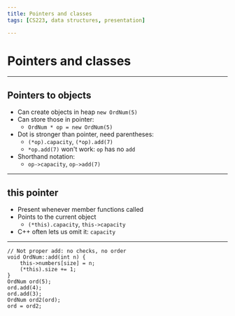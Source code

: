 ```yaml
---
title: Pointers and classes
tags: [CS223, data structures, presentation]

---
```


# Pointers and classes

---

## Pointers to objects

- Can create objects in heap `new OrdNum(5)`
- Can store those in pointer:
    - `OrdNum * op = new OrdNum(5)`
- Dot is stronger than pointer, need parentheses:
    - `(*op).capacity`, `(*op).add(7)`
    - `*op.add(7)` won't work: `op` has no `add`
- Shorthand notation:
    - `op->capacity`, `op->add(7)`

---

## this pointer

- Present whenever member functions called
- Points to the current object
    - `(*this).capacity`, `this->capacity`
- C++ often lets us omit it: `capacity`

---

```cpp=
// Not proper add: no checks, no order
void OrdNum::add(int n) {
    this->numbers[size] = n; 
    (*this).size += 1;
}
OrdNum ord(5);
ord.add(4);
ord.add(3);
OrdNum ord2(ord);
ord = ord2;
```